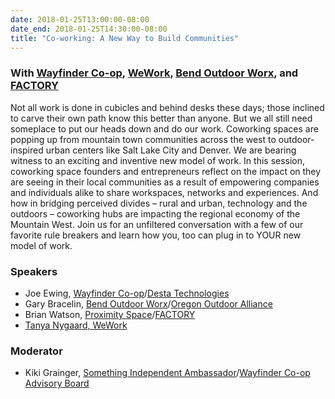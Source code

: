 ```yaml
---
date: 2018-01-25T13:00:00-08:00
date_end: 2018-01-25T14:30:00-08:00
title: "Co-working: A New Way to Build Communities"
---
```


### With [Wayfinder Co-op](https://wayfinder-coop.com/), [WeWork](https://www.wework.com/buildings/tabor-center--denver--CO), [Bend Outdoor Worx](http://bendoutdoorworx.com/), and [FACTORY](https://factorycoworking.com/)

Not all work is done in cubicles and behind desks these days; those inclined to carve their own path know this better than anyone. But we all still need someplace to put our heads down and do our work. Coworking spaces are popping up from mountain town communities across the west to outdoor-inspired urban centers like Salt Lake City and Denver.  We are bearing witness to an exciting and inventive new model of work. In this session, coworking space founders and entrepreneurs reflect on the impact on they are seeing in their local communities as a result of empowering companies and individuals alike to share workspaces, networks and experiences. And how in bridging perceived divides – rural and urban, technology and the outdoors – coworking hubs are impacting the regional economy of the Mountain West.  Join us for an unfiltered conversation with a few of our favorite rule breakers and learn how you, too can plug in to YOUR new model of work.

### Speakers
- Joe Ewing, [Wayfinder Co-op](https://wayfinder-coop.com/)/[Desta Technologies](https://desta.co/)
- Gary Bracelin, [Bend Outdoor Worx](http://bendoutdoorworx.com/)/[Oregon Outdoor Alliance](https://oregonoutdooralliance.wildapricot.org/)
- Brian Watson, [Proximity Space](https://proximity.space/)/[FACTORY](https://factorycoworking.com/)
- [Tanya Nygaard, WeWork](https://www.wework.com/buildings/tabor-center--denver--CO)

### Moderator
- Kiki Grainger, [Something Independent Ambassador](http://www.somethingindependent.com/)/[Wayfinder Co-op Advisory Board](https://wayfinder-coop.com/)
